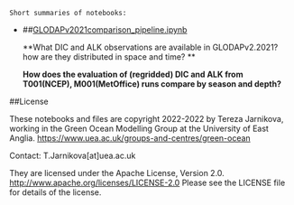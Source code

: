
    Short summaries of notebooks:

* ##[GLODAPv2021comparison_pipeline.ipynb](https://nbviewer.org/github/tjarnikova/SOZONE/blob/master/EVAL_output/GLODAPv2021comparison_pipeline.ipynb)  
    
    **What DIC and ALK observations are available in GLODAPv2.2021? how are they distributed in space and time? **  
      
    **How does the evaluation of (regridded) DIC and ALK from T001(NCEP), M001(MetOffice) runs compare by season and depth?**  



##License

These notebooks and files are copyright 2022-2022
by Tereza Jarnikova, working in the Green Ocean Modelling Group
at the University of East Anglia. 
https://www.uea.ac.uk/groups-and-centres/green-ocean

Contact: T.Jarnikova[at]uea.ac.uk

They are licensed under the Apache License, Version 2.0.
http://www.apache.org/licenses/LICENSE-2.0
Please see the LICENSE file for details of the license.
